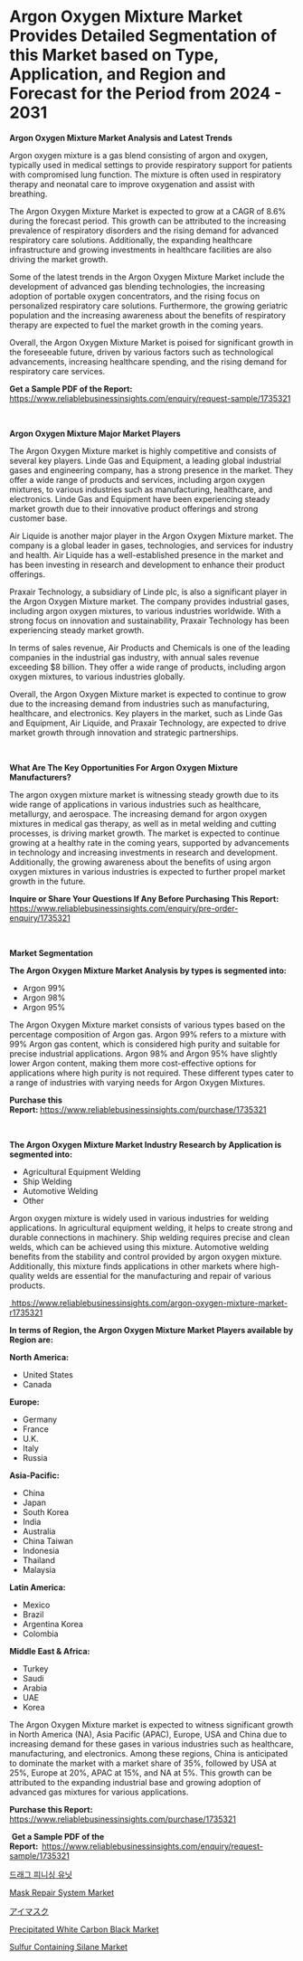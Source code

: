 <p><h1>Argon Oxygen Mixture Market Provides Detailed Segmentation of this Market based on Type, Application, and Region and Forecast for the Period from 2024 - 2031</h1></p><p><strong>Argon Oxygen Mixture Market Analysis and Latest Trends</strong></p>
<p><p>Argon oxygen mixture is a gas blend consisting of argon and oxygen, typically used in medical settings to provide respiratory support for patients with compromised lung function. The mixture is often used in respiratory therapy and neonatal care to improve oxygenation and assist with breathing.</p><p>The Argon Oxygen Mixture Market is expected to grow at a CAGR of 8.6% during the forecast period. This growth can be attributed to the increasing prevalence of respiratory disorders and the rising demand for advanced respiratory care solutions. Additionally, the expanding healthcare infrastructure and growing investments in healthcare facilities are also driving the market growth.</p><p>Some of the latest trends in the Argon Oxygen Mixture Market include the development of advanced gas blending technologies, the increasing adoption of portable oxygen concentrators, and the rising focus on personalized respiratory care solutions. Furthermore, the growing geriatric population and the increasing awareness about the benefits of respiratory therapy are expected to fuel the market growth in the coming years.</p><p>Overall, the Argon Oxygen Mixture Market is poised for significant growth in the foreseeable future, driven by various factors such as technological advancements, increasing healthcare spending, and the rising demand for respiratory care services.</p></p>
<p><strong>Get a Sample PDF of the Report:&nbsp;</strong> <a href="https://www.reliablebusinessinsights.com/enquiry/request-sample/1735321">https://www.reliablebusinessinsights.com/enquiry/request-sample/1735321</a></p>
<p>&nbsp;</p>
<p><strong>Argon Oxygen Mixture Major Market Players</strong></p>
<p><p>The Argon Oxygen Mixture market is highly competitive and consists of several key players. Linde Gas and Equipment, a leading global industrial gases and engineering company, has a strong presence in the market. They offer a wide range of products and services, including argon oxygen mixtures, to various industries such as manufacturing, healthcare, and electronics. Linde Gas and Equipment have been experiencing steady market growth due to their innovative product offerings and strong customer base.</p><p>Air Liquide is another major player in the Argon Oxygen Mixture market. The company is a global leader in gases, technologies, and services for industry and health. Air Liquide has a well-established presence in the market and has been investing in research and development to enhance their product offerings.</p><p>Praxair Technology, a subsidiary of Linde plc, is also a significant player in the Argon Oxygen Mixture market. The company provides industrial gases, including argon oxygen mixtures, to various industries worldwide. With a strong focus on innovation and sustainability, Praxair Technology has been experiencing steady market growth.</p><p>In terms of sales revenue, Air Products and Chemicals is one of the leading companies in the industrial gas industry, with annual sales revenue exceeding $8 billion. They offer a wide range of products, including argon oxygen mixtures, to various industries globally.</p><p>Overall, the Argon Oxygen Mixture market is expected to continue to grow due to the increasing demand from industries such as manufacturing, healthcare, and electronics. Key players in the market, such as Linde Gas and Equipment, Air Liquide, and Praxair Technology, are expected to drive market growth through innovation and strategic partnerships.</p></p>
<p>&nbsp;</p>
<p><strong>What Are The Key Opportunities For Argon Oxygen Mixture Manufacturers?</strong></p>
<p><p>The argon oxygen mixture market is witnessing steady growth due to its wide range of applications in various industries such as healthcare, metallurgy, and aerospace. The increasing demand for argon oxygen mixtures in medical gas therapy, as well as in metal welding and cutting processes, is driving market growth. The market is expected to continue growing at a healthy rate in the coming years, supported by advancements in technology and increasing investments in research and development. Additionally, the growing awareness about the benefits of using argon oxygen mixtures in various industries is expected to further propel market growth in the future.</p></p>
<p><strong>Inquire or Share Your Questions If Any Before Purchasing This Report:</strong> <a href="https://www.reliablebusinessinsights.com/enquiry/pre-order-enquiry/1735321">https://www.reliablebusinessinsights.com/enquiry/pre-order-enquiry/1735321</a></p>
<p>&nbsp;</p>
<p><strong>Market Segmentation</strong></p>
<p><strong>The Argon Oxygen Mixture Market Analysis by types is segmented into:</strong></p>
<p><ul><li>Argon 99%</li><li>Argon 98%</li><li>Argon 95%</li></ul></p>
<p><p>The Argon Oxygen Mixture market consists of various types based on the percentage composition of Argon gas. Argon 99% refers to a mixture with 99% Argon gas content, which is considered high purity and suitable for precise industrial applications. Argon 98% and Argon 95% have slightly lower Argon content, making them more cost-effective options for applications where high purity is not required. These different types cater to a range of industries with varying needs for Argon Oxygen Mixtures.</p></p>
<p><strong>Purchase this Report:&nbsp;</strong><a href="https://www.reliablebusinessinsights.com/purchase/1735321">https://www.reliablebusinessinsights.com/purchase/1735321</a></p>
<p>&nbsp;</p>
<p><strong>The Argon Oxygen Mixture Market Industry Research by Application is segmented into:</strong></p>
<p><ul><li>Agricultural Equipment Welding</li><li>Ship Welding</li><li>Automotive Welding</li><li>Other</li></ul></p>
<p><p>Argon oxygen mixture is widely used in various industries for welding applications. In agricultural equipment welding, it helps to create strong and durable connections in machinery. Ship welding requires precise and clean welds, which can be achieved using this mixture. Automotive welding benefits from the stability and control provided by argon oxygen mixture. Additionally, this mixture finds applications in other markets where high-quality welds are essential for the manufacturing and repair of various products.</p></p>
<p><a href="https://www.reliablebusinessinsights.com/argon-oxygen-mixture-market-r1735321">&nbsp;https://www.reliablebusinessinsights.com/argon-oxygen-mixture-market-r1735321</a></p>
<p><strong>In terms of Region, the Argon Oxygen Mixture Market Players available by Region are:</strong></p>
<p>
    <p> <strong> North America: </strong>
        <ul>
            <li>United States</li>
            <li>Canada</li>
        </ul>
        </p> 
    <p> <strong> Europe: </strong>
        <ul>
            <li>Germany</li>
            <li>France</li>
            <li>U.K.</li>
            <li>Italy</li>
            <li>Russia</li>
        </ul>
        </p> 
    <p> <strong> Asia-Pacific: </strong>
        <ul>
            <li>China</li>
            <li>Japan</li>
            <li>South Korea</li>
            <li>India</li>
            <li>Australia</li>
            <li>China Taiwan</li>
            <li>Indonesia</li>
            <li>Thailand</li>
            <li>Malaysia</li>
        </ul>
        </p> 
    <p> <strong> Latin America: </strong>
        <ul>
            <li>Mexico</li>
            <li>Brazil</li>
            <li>Argentina Korea</li>
            <li>Colombia</li>
        </ul>
        </p> 
    <p> <strong> Middle East & Africa: </strong>
        <ul>
            <li>Turkey</li>
            <li>Saudi</li>
            <li>Arabia</li>
            <li>UAE</li>
            <li>Korea</li>
        </ul>
    </p>
    </p>
<p><p>The Argon Oxygen Mixture market is expected to witness significant growth in North America (NA), Asia Pacific (APAC), Europe, USA and China due to increasing demand for these gases in various industries such as healthcare, manufacturing, and electronics. Among these regions, China is anticipated to dominate the market with a market share of 35%, followed by USA at 25%, Europe at 20%, APAC at 15%, and NA at 5%. This growth can be attributed to the expanding industrial base and growing adoption of advanced gas mixtures for various applications.</p></p>
<p><strong>Purchase this Report: </strong><a href="https://www.reliablebusinessinsights.com/purchase/1735321">https://www.reliablebusinessinsights.com/purchase/1735321</a></p>
<p>&nbsp;<strong>Get a Sample PDF of the Report:&nbsp;&nbsp;</strong><a href="https://www.reliablebusinessinsights.com/enquiry/request-sample/1735321">https://www.reliablebusinessinsights.com/enquiry/request-sample/1735321</a></p>
<p><strong></strong></p>
<p><p><a href="https://github.com/MayeKuhic00/Market-Research-Report-List-1/blob/main/214124598217.md">드래그 피니싱 유닛</a></p><p><a href="https://issuu.com/reportprime-2/docs/mask-repair-system-market-size-2030.pptx">Mask Repair System Market</a></p><p><a href="https://github.com/GregorioOKeefe2023/Market-Research-Report-List-1/blob/main/4686882104713.md">アイマスク</a></p><p><a href="https://github.com/susanjprice2023/Market-Research-Report-List-1/blob/main/precipitated-white-carbon-black-market.md">Precipitated White Carbon Black Market</a></p><p><a href="https://github.com/NorbertYates/Market-Research-Report-List-5/blob/main/sulfur-containing-silane-market.md">Sulfur Containing Silane Market</a></p></p>